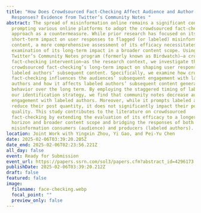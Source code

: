 ```yaml
---
title: "How Does Crowdsourced Fact-Checking Affect Audience and Author
  Responses? Evidence from Twitter’s Community Notes "
abstract: The spread of misinformation online remains a significant concern,
  prompting various online platforms to adopt the crowdsourced fact-checking
  approach as a countermeasure. While prior research has focused on its
  short-term impact on user responses to flagged (or labeled) misinformation
  content, a more comprehensive assessment of its efficacy necessitates an
  examination of its long-term impact in a broader content scope. Using
  Twitter’s Community Notes program (formerly known as Birdwatch)—a crowdsourced
  fact-checking intervention—as the research context, we investigate the
  crowdsourced fact-checking’s long-term impact on shaping user response to
  labeled authors’ subsequent content. Specifically, we examine how crowdsourced
  fact-checking influences the audiences’ subsequent engagement with labeled
  authors and how it affects labeled authors’ subsequent content generation
  behavior over the long term. By employing the staggered timing of labels as
  our identification strategy, we find that community notes decrease audience
  engagement with labeled authors. Moreover, while it prompts labeled authors to
  reduce their post quantity, it does not significantly impact their post
  quality. This study contributes to the literature on crowdsourced
  fact-checking by extending the evaluation of its efficacy to a longer time
  horizon and broader content scope and bridging the responses of both
  misinformation consumers (audience) and producers (labeled authors).
location: Joint Work with Yingxin Zhou, Yi Gao, and Pei-Yu Chen
date: 2025-02-06T03:39:20.205Z
date_end: 2025-02-06T02:23:56.221Z
all_day: false
event: Ready for Submission
event_url: https://papers.ssrn.com/sol3/papers.cfm?abstract_id=4296173
publishDate: 2025-02-06T03:39:20.212Z
draft: false
featured: false
image:
  filename: face-checking.webp
  focal_point: ""
  preview_only: false
---
```

